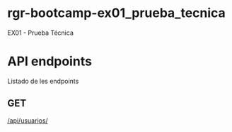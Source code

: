 # rgr-bootcamp-ex01_prueba_tecnica
EX01 - Prueba Técnica

# API endpoints

Listado de les endpoints

## GET
[/api/usuarios/](#get-apiusuarios) <br/>
